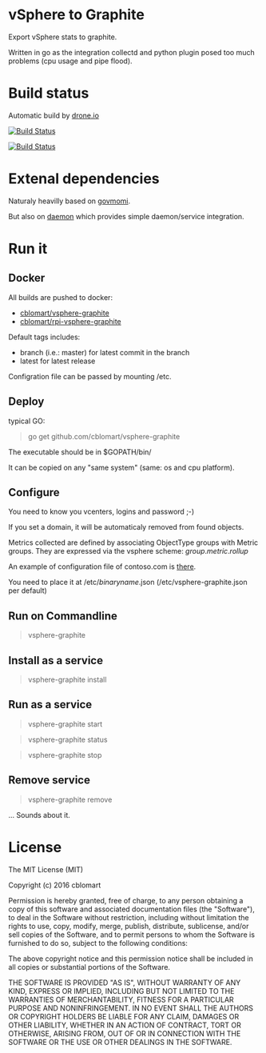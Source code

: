 # vSphere to Graphite

Export vSphere stats to graphite.

Written in go as the integration collectd and python plugin posed too much problems (cpu usage and pipe flood).

# Build status

Automatic build by [drone.io](https://drone.io/)

[![Build Status](https://drone.io/github.com/cblomart/vsphere-graphite/status.png)](https://drone.io/github.com/cblomart/vsphere-graphite/latest)

[![Build Status](https://travis-ci.org/cblomart/vsphere-graphite.svg?branch=master)](https://travis-ci.org/cblomart/zwaymqtt)


# Extenal dependencies

Naturaly heavilly based on [govmomi](https://github.com/vmware/govmomi).

But also on [daemon](github.com/takama/daemon) which provides simple daemon/service integration.

# Run it

## Docker

All builds are pushed to docker:
  - [cblomart/vsphere-graphite](https://hub.docker.com/r/cblomart/vsphere-graphite/)
  - [cblomart/rpi-vsphere-graphite](https://hub.docker.com/r/cblomart/rpi-vsphere-graphite/)

Default tags includes:
  - branch (i.e.: master) for latest commit in the branch
  - latest for latest release

Configration file can be passed by mounting /etc.

## Deploy

typical GO:

  > go get github.com/cblomart/vsphere-graphite
  
  
The executable should be in $GOPATH/bin/

It can be copied on any "same system" (same: os and cpu platform).

## Configure

You need to know you vcenters, logins and password ;-)

If you set a domain, it will be automaticaly removed from found objects.

Metrics collected are defined by associating ObjectType groups with Metric groups.
They are expressed via the vsphere scheme: *group*.*metric*.*rollup*

An example of configuration file of contoso.com is [there](./vsphere-graphite.json).

You need to place it at /etc/*binaryname*.json (/etc/vsphere-graphite.json per default)

## Run on Commandline

  > vsphere-graphite
  
## Install as a service

  > vsphere-graphite install
  
## Run as a service

  > vsphere-graphite start
  
  > vsphere-graphite status
  
  > vsphere-graphite stop
  
## Remove service

  > vsphere-graphite remove
  
... Sounds about it.

# License


The MIT License (MIT)

Copyright (c) 2016 cblomart

Permission is hereby granted, free of charge, to any person obtaining a copy of this software and associated documentation files (the "Software"), to deal in the Software without restriction, including without limitation the rights to use, copy, modify, merge, publish, distribute, sublicense, and/or sell copies of the Software, and to permit persons to whom the Software is furnished to do so, subject to the following conditions:

The above copyright notice and this permission notice shall be included in all copies or substantial portions of the Software.

THE SOFTWARE IS PROVIDED "AS IS", WITHOUT WARRANTY OF ANY KIND, EXPRESS OR IMPLIED, INCLUDING BUT NOT LIMITED TO THE WARRANTIES OF MERCHANTABILITY, FITNESS FOR A PARTICULAR PURPOSE AND NONINFRINGEMENT. IN NO EVENT SHALL THE AUTHORS OR COPYRIGHT HOLDERS BE LIABLE FOR ANY CLAIM, DAMAGES OR OTHER LIABILITY, WHETHER IN AN ACTION OF CONTRACT, TORT OR OTHERWISE, ARISING FROM, OUT OF OR IN CONNECTION WITH THE SOFTWARE OR THE USE OR OTHER DEALINGS IN THE SOFTWARE.

 

